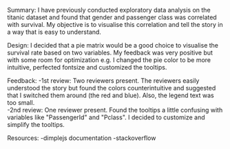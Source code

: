 Summary:
I have previously conducted exploratory data analysis on the titanic dataset and found that gender and passenger class was correlated with survival. 
My objective is to visualise this correlation and tell the story in a way that is easy to understand.  

Design:
I decided that a pie matrix would be a good choice to visualise the survival rate based on two variables. My feedback was very positive but with some room for optimization e.g. I changed the pie color to be more intuitive, perfected fontsize and customized the tooltips. 

Feedback:
-1st review: 
Two reviewers present. 
The reviewers easily understood the story but found the colors counterintuitive and suggested that I switched them around (the red and blue). Also, the legend text was too small.  
-2nd review:
One reviewer present. 
Found the tooltips a little confusing with variables like "PassengerId" and "Pclass". I decided to customize and simplify the tooltips.

Resources:
-dimplejs documentation
-stackoverflow 